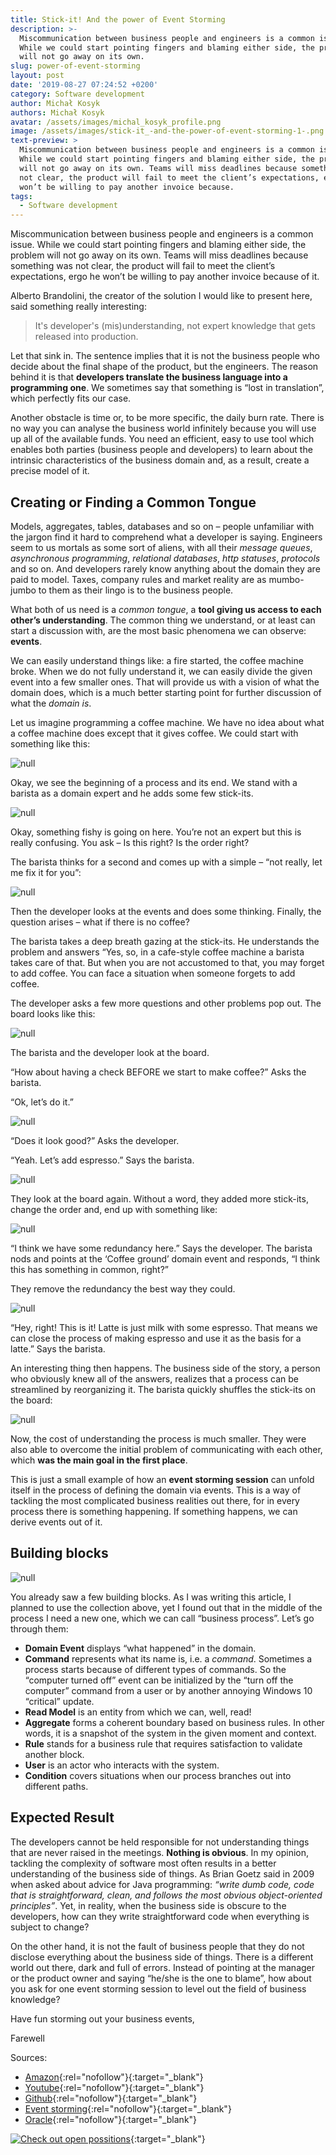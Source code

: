 ```yaml
---
title: Stick-it! And the power of Event Storming
description: >-
  Miscommunication between business people and engineers is a common issue.
  While we could start pointing fingers and blaming either side, the problem
  will not go away on its own. 
slug: power-of-event-storming
layout: post
date: '2019-08-27 07:24:52 +0200'
category: Software development
author: Michał Kosyk
authors: Michał Kosyk
avatar: /assets/images/michal_kosyk_profile.png
image: /assets/images/stick-it_-and-the-power-of-event-storming-1-.png
text-preview: >
  Miscommunication between business people and engineers is a common issue.
  While we could start pointing fingers and blaming either side, the problem
  will not go away on its own. Teams will miss deadlines because something was
  not clear, the product will fail to meet the client’s expectations, ergo he
  won’t be willing to pay another invoice because.
tags:
  - Software development
---
```

Miscommunication between business people and engineers is a common issue. While we could start pointing fingers and blaming either side, the problem will not go away on its own. Teams will miss deadlines because something was not clear, the product will fail to meet the client’s expectations, ergo he won’t be willing to pay another invoice because of it.

Alberto Brandolini, the creator of the solution I would like to present here, said something really interesting:

> It's developer's (mis)understanding, not expert knowledge that gets released into production.

Let that sink in. The sentence implies that it is not the business people who decide about the final shape of the product, but the engineers. The reason behind it is that **developers translate the business language into a programming one**. We sometimes say that something is “lost in translation”, which perfectly fits our case.

Another obstacle is time or, to be more specific, the daily burn rate. There is no way you can analyse the business world infinitely because you will use up all of the available funds. You need an efficient, easy to use tool which enables both parties (business people and developers) to learn about the intrinsic characteristics of the business domain and, as a result, create a precise model of it.

## Creating or Finding a Common Tongue

Models, aggregates, tables, databases and so on – people unfamiliar with the jargon find it hard to comprehend what a developer is saying. Engineers seem to us mortals as some sort of aliens, with all their _message queues_, _asynchronous programming_, _relational databases_, _http statuses_, _protocols_ and so on. And developers rarely know anything about the domain they are paid to model. Taxes, company rules and market reality are as mumbo-jumbo to them as their lingo is to the business people.

What both of us need is a _common tongue_, a **tool giving us access to each other’s understanding**. The common thing we understand, or at least can start a discussion with, are the most basic phenomena we can observe: **events**.

We can easily understand things like: a fire started, the coffee machine broke. When we do not fully understand it, we can easily divide the given event into a few smaller ones. That will provide us with a vision of what the domain does, which is a much better starting point for further discussion of what the _domain is_.

Let us imagine programming a coffee machine. We have no idea about what a coffee machine does except that it gives coffee. We could start with something like this:

![null](/assets/images/1_stick_it.png)

Okay, we see the beginning of a process and its end. We stand with a barista as a domain expert and he adds some few stick-its.

![null](/assets/images/2_stick_it.png)

Okay, something fishy is going on here. You’re not an expert but this is really confusing. You ask – Is this right? Is the order right?

The barista thinks for a second and comes up with a simple – “not really, let me fix it for you”:

![null](/assets/images/3_stick_it.png)

Then the developer looks at the events and does some thinking. Finally, the question arises – what if there is no coffee?

The barista takes a deep breath gazing at the stick-its. He understands the problem and answers “Yes, so, in a cafe-style coffee machine a barista takes care of that. But when you are not accustomed to that, you may forget to add coffee. You can face a situation when someone forgets to add coffee.

The developer asks a few more questions and other problems pop out. The board looks like this:

![null](/assets/images/4._stick_itpng.png)

The barista and the developer look at the board.

“How about having a check BEFORE we start to make coffee?” Asks the barista.

“Ok, let’s do it.”

![null](/assets/images/5_stick_it.png)

“Does it look good?” Asks the developer.

“Yeah. Let’s add espresso.” Says the barista.

![null](/assets/images/6_stick_it.png)

They look at the board again. Without a word, they added more stick-its, change the order and, end up with something like:

![null](/assets/images/7_stick_it.png)

“I think we have some redundancy here.” Says the developer. The barista nods and points at the ‘Coffee ground’ domain event and responds, “I think this has something in common, right?”

They remove the redundancy the best way they could.

![null](/assets/images/8_stick_it.png)

“Hey, right! This is it! Latte is just milk with some espresso. That means we can close the process of making espresso and use it as the basis for a latte.”  Says the barista.

An interesting thing then happens. The business side of the story, a person who obviously knew all of the answers, realizes that a process can be streamlined by reorganizing it. The barista quickly shuffles the stick-its on the board:

![null](/assets/images/9__stick_it.png)

Now, the cost of understanding the process is much smaller. They were also able to overcome the initial problem of communicating with each other, which **was the main goal in the first place**.

This is just a small example of how an **event storming session** can unfold itself in the process of defining the domain via events. This is a way of tackling the most complicated business realities out there, for in every process there is something happening. If something happens, we can derive events out of it.

## Building blocks

![null](/assets/images/10__stick_it.png)

You already saw a few building blocks. As I was writing this article, I planned to use the collection above, yet I found out that in the middle of the process I need a new one, which we can call “business process”. Let’s go through them:

* **Domain Event** displays “what happened” in the domain.
* **Command** represents what its name is, i.e. a _command_. Sometimes a process starts because of different types of commands. So the “computer turned off” event can be initialized by the “turn off the computer” command from a user or by another annoying Windows 10 “critical” update.
* **Read Model** is an entity from which we can, well, read!
* **Aggregate** forms a coherent boundary based on business rules. In other words, it is a snapshot of the system in the given moment and context.
* **Rule** stands for a business rule that requires satisfaction to validate another block.
* **User** is an actor who  interacts with the system.
* **Condition** covers situations when our process branches out into different paths.

## Expected Result

The developers cannot be held responsible for not understanding things that are never raised in the meetings. **Nothing is obvious**. In my opinion, tackling the complexity of software most often results in a better understanding of the business side of things. As Brian Goetz said in 2009 when asked about advice for Java programming: _“write dumb code, code that is straightforward, clean, and follows the most obvious object-oriented principles”_. Yet, in reality, when the business side is obscure to the developers, how can they write straightforward code when everything is subject to change?

On the other hand, it is not the fault of business people that they do not disclose everything about the business side of things. There is a different world out there, dark and full of errors. Instead of pointing at the manager or the product owner and saying “he/she is the one to blame”, how about you ask for one event storming session to level out the field of business knowledge?

Have fun storming out your business events,

Farewell

Sources:

* [Amazon](https://www.amazon.com/Domain-Driven-Design-Distilled-Vaughn-Vernon/dp/0134434420){:rel="nofollow"}{:target="_blank"} 
* [Youtube](https://www.youtube.com/watch?v=NGXl1D-KwRI){:rel="nofollow"}{:target="_blank"} 
* [Github](https://github.com/mariuszgil/awesome-eventstorming){:rel="nofollow"}{:target="_blank"} 
* [Event storming](https://www.eventstorming.com/){:rel="nofollow"}{:target="_blank"} 
* [Oracle](https://www.oracle.com/technetwork/articles/javase/devinsight-1-139780.html#1){:rel="nofollow"}{:target="_blank"} 

[![Check out open possitions](/assets/images/join-the-team.png)](https://naturaily.com/careers){:target="_blank"}
